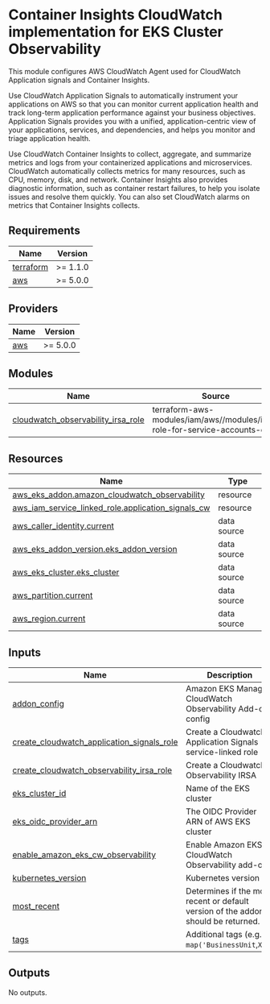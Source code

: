 # Container Insights CloudWatch implementation for EKS Cluster Observability

This module configures AWS CloudWatch Agent used for CloudWatch Application signals and Container Insights.

Use CloudWatch Application Signals to automatically instrument your applications on AWS so that you can monitor current application health and track long-term application performance against your business objectives. Application Signals provides you with a unified, application-centric view of your applications, services, and dependencies, and helps you monitor and triage application health.

Use CloudWatch Container Insights to collect, aggregate, and summarize metrics and logs from your containerized applications and microservices. CloudWatch automatically collects metrics for many resources, such as CPU, memory, disk, and network. Container Insights also provides diagnostic information, such as container restart failures, to help you isolate issues and resolve them quickly. You can also set CloudWatch alarms on metrics that Container Insights collects.


<!-- BEGINNING OF PRE-COMMIT-TERRAFORM DOCS HOOK -->
## Requirements

| Name | Version |
|------|---------|
| <a name="requirement_terraform"></a> [terraform](#requirement\_terraform) | >= 1.1.0 |
| <a name="requirement_aws"></a> [aws](#requirement\_aws) | >= 5.0.0 |

## Providers

| Name | Version |
|------|---------|
| <a name="provider_aws"></a> [aws](#provider\_aws) | >= 5.0.0 |

## Modules

| Name | Source | Version |
|------|--------|---------|
| <a name="module_cloudwatch_observability_irsa_role"></a> [cloudwatch\_observability\_irsa\_role](#module\_cloudwatch\_observability\_irsa\_role) | terraform-aws-modules/iam/aws//modules/iam-role-for-service-accounts-eks | v5.33.0 |

## Resources

| Name | Type |
|------|------|
| [aws_eks_addon.amazon_cloudwatch_observability](https://registry.terraform.io/providers/hashicorp/aws/latest/docs/resources/eks_addon) | resource |
| [aws_iam_service_linked_role.application_signals_cw](https://registry.terraform.io/providers/hashicorp/aws/latest/docs/resources/iam_service_linked_role) | resource |
| [aws_caller_identity.current](https://registry.terraform.io/providers/hashicorp/aws/latest/docs/data-sources/caller_identity) | data source |
| [aws_eks_addon_version.eks_addon_version](https://registry.terraform.io/providers/hashicorp/aws/latest/docs/data-sources/eks_addon_version) | data source |
| [aws_eks_cluster.eks_cluster](https://registry.terraform.io/providers/hashicorp/aws/latest/docs/data-sources/eks_cluster) | data source |
| [aws_partition.current](https://registry.terraform.io/providers/hashicorp/aws/latest/docs/data-sources/partition) | data source |
| [aws_region.current](https://registry.terraform.io/providers/hashicorp/aws/latest/docs/data-sources/region) | data source |

## Inputs

| Name | Description | Type | Default | Required |
|------|-------------|------|---------|:--------:|
| <a name="input_addon_config"></a> [addon\_config](#input\_addon\_config) | Amazon EKS Managed CloudWatch Observability Add-on config | `any` | `{}` | no |
| <a name="input_create_cloudwatch_application_signals_role"></a> [create\_cloudwatch\_application\_signals\_role](#input\_create\_cloudwatch\_application\_signals\_role) | Create a Cloudwatch Application Signals service-linked role | `bool` | `true` | no |
| <a name="input_create_cloudwatch_observability_irsa_role"></a> [create\_cloudwatch\_observability\_irsa\_role](#input\_create\_cloudwatch\_observability\_irsa\_role) | Create a Cloudwatch Observability IRSA | `bool` | `true` | no |
| <a name="input_eks_cluster_id"></a> [eks\_cluster\_id](#input\_eks\_cluster\_id) | Name of the EKS cluster | `string` | `"eks-cw"` | no |
| <a name="input_eks_oidc_provider_arn"></a> [eks\_oidc\_provider\_arn](#input\_eks\_oidc\_provider\_arn) | The OIDC Provider ARN of AWS EKS cluster | `string` | `""` | no |
| <a name="input_enable_amazon_eks_cw_observability"></a> [enable\_amazon\_eks\_cw\_observability](#input\_enable\_amazon\_eks\_cw\_observability) | Enable Amazon EKS CloudWatch Observability add-on | `bool` | `true` | no |
| <a name="input_kubernetes_version"></a> [kubernetes\_version](#input\_kubernetes\_version) | Kubernetes version | `string` | `"1.28"` | no |
| <a name="input_most_recent"></a> [most\_recent](#input\_most\_recent) | Determines if the most recent or default version of the addon should be returned. | `bool` | `false` | no |
| <a name="input_tags"></a> [tags](#input\_tags) | Additional tags (e.g. `map('BusinessUnit`,`XYZ`) | `map(string)` | `{}` | no |

## Outputs

No outputs.
<!-- END OF PRE-COMMIT-TERRAFORM DOCS HOOK -->
